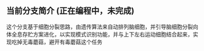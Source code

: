 ﻿## 当前分支简介 (正在编程中，未完成)

这个分支基于细胞分裂思路，由遗传算法来自动排列脑细胞，并引导脑细胞分裂向体全息存贮方案进化，以实现模式识别功能，并与上下左右运动细胞结合起来，实现吃掉无毒蘑菇，避开有毒蘑菇这个任务
